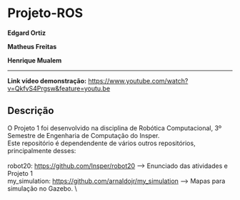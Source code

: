 # Projeto-ROS


**Edgard Ortiz**


**Matheus Freitas**


**Henrique Mualem**

___
**Link vídeo demonstração:** https://www.youtube.com/watch?v=QkfvS4Prgsw&feature=youtu.be

## Descrição
O Projeto 1 foi desenvolvido na disciplina de Robótica Computacional, 3º Semestre de Engenharia de Computação do Insper.\
Este repositório é dependendente de vários outros repositórios, principalmente desses:\
\
robot20: https://github.com/Insper/robot20 --> Enunciado das atividades e Projeto 1 \
my_simulation: https://github.com/arnaldojr/my_simulation --> Mapas para simulação no Gazebo. \

